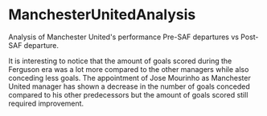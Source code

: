 # ManchesterUnitedAnalysis
Analysis of Manchester United's performance Pre-SAF departures vs Post-SAF departure.

It is interesting to notice that the amount of goals scored during the Ferguson era was a lot more compared to the other managers while also conceding less goals.
The appointment of Jose Mourinho as Manchester United manager has shown a decrease in the number of goals conceded compared to his other predecessors but the amount of goals scored still required improvement. 
